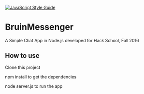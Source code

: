 [![JavaScript Style Guide](https://cdn.rawgit.com/feross/standard/master/badge.svg)](https://github.com/feross/standard)
# BruinMessenger
A Simple Chat App in Node.js developed for Hack School, Fall 2016

## How to use
Clone this project

npm install to get the dependencies

node server.js to run the app
